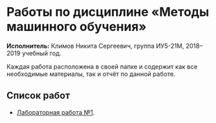 # Работы по дисциплине «Методы машинного обучения»
**Исполнитель:** Климов Никита Сергеевич, группа ИУ5-21М, 2018–2019&nbsp;учебный год.

Каждая работа расположена в&nbsp;своей папке и содержит как все необходимые материалы, так и отчёт по&nbsp;данной работе. 

## Список работ
* [Лабораторная работа №1](./L1).
